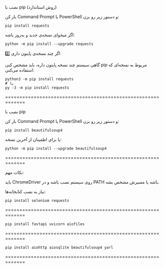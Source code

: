 نصب با pip (روش استاندارد)

باز کن Command Prompt یا PowerShell و دستور زیر رو بزن:
```
pip install requests
```

اگر میخوای نسخه‌ی جدید و به‌روز باشه:
```
python -m pip install --upgrade requests
```
2️⃣ اگر چند نسخه‌ی پایتون داری

گاهی سیستم چند نسخه پایتون داره، باید مشخص کنی pip مربوط به نسخه‌ای که استفاده می‌کنی:
```
python3 -m pip install requests
# یا
py -3 -m pip install requests
```


=============================================================

نصب با pip

باز کن Command Prompt یا PowerShell و دستور زیر رو بزن:

```
pip install beautifulsoup4
```

یا برای اطمینان از آخرین نسخه:
```
python -m pip install --upgrade beautifulsoup4
```


=============================================================

نکات مهم:

باید ChromeDriver روی سیستم نصب باشه و در PATH باشه یا مسیرش مشخص بشه.

نیاز به نصب کتابخانه‌ها:

```
pip install selenium requests
```

=============================================================

```
pip install fastapi uvicorn aiofiles
```

=============================================================


```
pip install aiohttp aiosqlite beautifulsoup4 yarl
```

=============================================================
